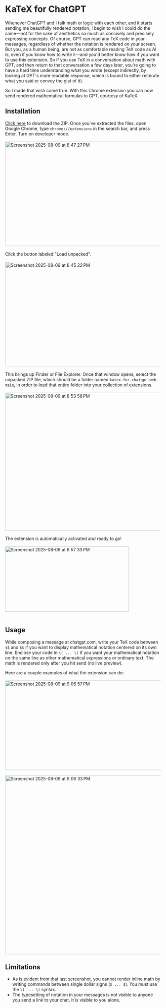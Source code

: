 # KaTeX for ChatGPT

Whenever ChatGPT and I talk math or logic with each other, and it starts sending me beautifully rendered notation, 
I begin to wish I could do the same—not for the sake of aesthetics so much as concisely and precisely expressing 
concepts. Of course, GPT can read any TeX code in your messages, regardless of whether the notation is rendered on your screen. But you, as a human being, are not as comfortable reading TeX code as AI is, even if you know how to write it—and you'd better know how if you want to use this extension. So if you use TeX in a conversation about math with GPT, and then return to that conversation a few days later, you're going to have a hard time understanding what you wrote (except indirectly, by looking at GPT's more readable response, which is bound to either reiterate what you said or convey the gist of it).

So I made that wish come true. With this Chrome extension you can now send rendered mathematical formulas to GPT, courtesy of KaTeX.

## Installation

[Click here](https://github.com/brbavar/katex-for-chatgpt-web/archive/refs/heads/main.zip) to download the ZIP. Once you've extracted the files, open Google Chrome, type `chrome://extensions` in the search bar, and press Enter. Turn on developer mode.
<br><br>
<img width="1051" height="337" alt="Screenshot 2025-08-09 at 8 47 27 PM" src="https://github.com/user-attachments/assets/7a0a349c-e68c-4edf-b023-c20465e5d76d" />
<br><br>
Click the button labeled "Load unpacked".
<br><br>
<img width="1051" height="337" alt="Screenshot 2025-08-09 at 8 45 22 PM" src="https://github.com/user-attachments/assets/e3ad2d1e-4640-40a9-b9a0-00a41441f7e1" />
<br><br>
This brings up Finder or File Explorer. Once that window opens, select the unpacked ZIP file, which should be a folder named `katex-for-chatgpt-web-main`, in order to load that entire folder into your collection of extensions.
<br><br>
<img width="712" height="445" alt="Screenshot 2025-08-09 at 8 53 58 PM" src="https://github.com/user-attachments/assets/2f00f20c-e9b0-4276-8dd3-75ce2961c19d" />
<br><br>
The extension is automatically activated and ready to go!
<br><br>
<img width="401" height="211" alt="Screenshot 2025-08-09 at 8 57 33 PM" src="https://github.com/user-attachments/assets/f31bb4f5-6959-41a0-9854-922ff3ee4c3e" />
<br><br>

## Usage

While composing a message at chatgpt.com, write your TeX code between `$$` and `$$` if you want to display mathematical notation centered on its own line. Enclose your code in `\( ... \)` if you want your mathematical notation on the same line as other mathematical expressions or ordinary text. The math is rendered only after you hit send (no live preview).

Here are a couple examples of what the extension can do:
<br><br>
<img width="667" height="289" alt="Screenshot 2025-08-09 at 9 06 57 PM" src="https://github.com/user-attachments/assets/bfb139ca-b1a6-4c79-bf69-b841160f2dea" />
<br><br>
<img width="667" height="577" alt="Screenshot 2025-08-09 at 9 06 33 PM" src="https://github.com/user-attachments/assets/6a996e85-fb25-4a72-a0b5-0745c052831e" />

## Limitations

- As is evident from that last screenshot, you cannot render inline math by writing commands between single dollar signs (`$ ... $`). You must use the `\( ... \)` syntax.
- The typesetting of notation in your messages is not visible to anyone you send a link to your chat. It is visible to you alone.
